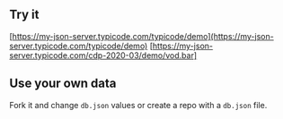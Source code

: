 ## Try it

[https://my-json-server.typicode.com/typicode/demo](https://my-json-server.typicode.com/typicode/demo)
[https://my-json-server.typicode.com/cdp-2020-03/demo/vod.bar]

## Use your own data

Fork it and change `db.json` values or create a repo with a `db.json` file.
